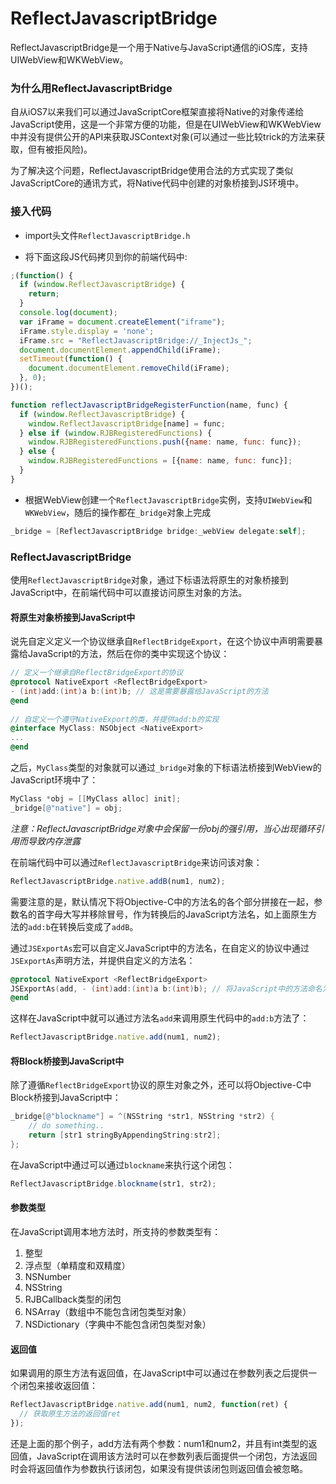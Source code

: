 # ReflectJavascriptBridge
ReflectJavascriptBridge是一个用于Native与JavaScript通信的iOS库，支持UIWebView和WKWebView。  

### 为什么用ReflectJavascriptBridge
自从iOS7以来我们可以通过JavaScriptCore框架直接将Native的对象传递给JavaScript使用，这是一个非常方便的功能，但是在UIWebView和WKWebView中并没有提供公开的API来获取JSContext对象(可以通过一些比较trick的方法来获取，但有被拒风险)。  

为了解决这个问题，ReflectJavascriptBridge使用合法的方式实现了类似JavaScriptCore的通讯方式，将Native代码中创建的对象桥接到JS环境中。

### 接入代码
- import头文件`ReflectJavascriptBridge.h`

- 将下面这段JS代码拷贝到你的前端代码中:
```javascript
;(function() {
  if (window.ReflectJavascriptBridge) {
    return;
  }
  console.log(document);
  var iFrame = document.createElement("iframe");
  iFrame.style.display = 'none';
  iFrame.src = "ReflectJavascriptBridge://_InjectJs_";
  document.documentElement.appendChild(iFrame);
  setTimeout(function() {
    document.documentElement.removeChild(iFrame);
  }, 0);
})();

function reflectJavascriptBridgeRegisterFunction(name, func) {
  if (window.ReflectJavascriptBridge) {
    window.ReflectJavascriptBridge[name] = func;
  } else if (window.RJBRegisteredFunctions) {
    window.RJBRegisteredFunctions.push({name: name, func: func});
  } else {
    window.RJBRegisteredFunctions = [{name: name, func: func}];
  }
}
```

- 根据WebView创建一个`ReflectJavascriptBridge`实例，支持`UIWebView`和`WKWebView`，随后的操作都在`_bridge`对象上完成
```objective-c
_bridge = [ReflectJavascriptBridge bridge:_webView delegate:self];
```

### ReflectJavascriptBridge

使用`ReflectJavascriptBridge`对象，通过下标语法将原生的对象桥接到JavaScript中，在前端代码中可以直接访问原生对象的方法。

#### 将原生对象桥接到JavaScript中

说先自定义定义一个协议继承自`ReflectBridgeExport`，在这个协议中声明需要暴露给JavaScript的方法，然后在你的类中实现这个协议：

```objective-c
// 定义一个继承自ReflectBridgeExport的协议
@protocol NativeExport <ReflectBridgeExport>
- (int)add:(int)a b:(int)b; // 这是需要暴露给JavaScript的方法
@end
  
// 自定义一个遵守NativeExport的类，并提供add:b的实现
@interface MyClass: NSObject <NativeExport>
...
@end
```

之后，`MyClass`类型的对象就可以通过`_bridge`对象的下标语法桥接到WebView的JavaScript环境中了：

```objective-c
MyClass *obj = [[MyClass alloc] init];
_bridge[@"native"] = obj;
```

*注意：*ReflectJavascriptBridge*对象中会保留一份obj的强引用，当心出现循环引用而导致内存泄露*

在前端代码中可以通过`ReflectJavascriptBridge`来访问该对象：

```javascript
ReflectJavascriptBridge.native.addB(num1, num2);
```

需要注意的是，默认情况下将Objective-C中的方法名的各个部分拼接在一起，参数名的首字母大写并移除冒号，作为转换后的JavaScript方法名，如上面原生方法的`add:b`在转换后变成了`addB`。

通过`JSExportAs`宏可以自定义JavaScript中的方法名，在自定义的协议中通过`JSExportAs`声明方法，并提供自定义的方法名：

```objective-c
@protocol NativeExport <ReflectBridgeExport>
JSExportAs(add, - (int)add:(int)a b:(int)b); // 将JavaScript中的方法命名为add
@end
```

这样在JavaScript中就可以通过方法名`add`来调用原生代码中的`add:b`方法了：

```javascript
ReflectJavascriptBridge.native.add(num1, num2);
```

#### 将Block桥接到JavaScript中

除了遵循`ReflectBridgeExport`协议的原生对象之外，还可以将Objective-C中Block桥接到JavaScript中：

```objective-c
_bridge[@"blockname"] = ^(NSString *str1, NSString *str2) {
    // do something..
	return [str1 stringByAppendingString:str2];
};
```

在JavaScript中通过可以通过`blockname`来执行这个闭包：

```javascript
ReflectJavascriptBridge.blockname(str1, str2);
```

#### 参数类型

在JavaScript调用本地方法时，所支持的参数类型有：

1. 整型
2. 浮点型（单精度和双精度）
3. NSNumber
4. NSString
5. RJBCallback类型的闭包
6. NSArray（数组中不能包含闭包类型对象）
7. NSDictionary（字典中不能包含闭包类型对象）

#### 返回值

如果调用的原生方法有返回值，在JavaScript中可以通过在参数列表之后提供一个闭包来接收返回值：

```javascript
ReflectJavascriptBridge.native.add(num1, num2, function(ret) {
  // 获取原生方法的返回值ret
});
```

还是上面的那个例子，add方法有两个参数：num1和num2，并且有int类型的返回值，JavaScript在调用该方法时可以在参数列表后面提供一个闭包，方法返回时会将返回值作为参数执行该闭包，如果没有提供该闭包则返回值会被忽略。